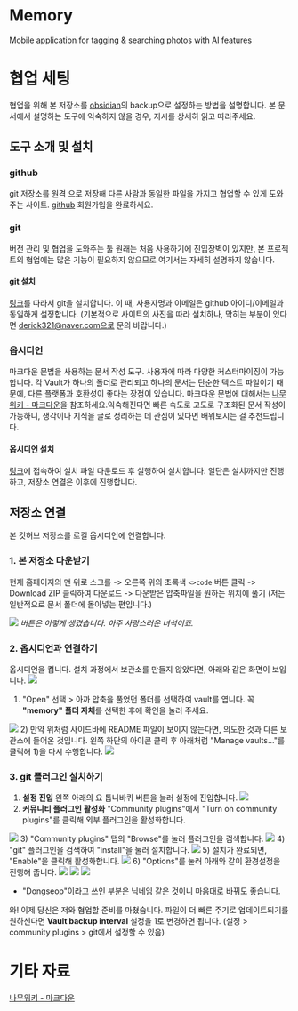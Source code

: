 # Memory
Mobile application for tagging & searching photos with AI features
# 협업 세팅
협업을 위해 본 저장소를 [obsidian](https://obsidian.md/)의 backup으로 설정하는 방법을 설명합니다.
본 문서에서 설명하는 도구에 익숙하지 않을 경우, 지시를 상세히 읽고 따라주세요.
## 도구 소개 및 설치
### github
git 저장소를 원격 으로 저장해 다른 사람과 동일한 파일을 가지고 협업할 수 있게 도와주는 사이트.
[github](https://github.com/) 회원가입을 완료하세요.
### git
버전 관리 및 협업을 도와주는 툴
원래는 처음 사용하기에 진입장벽이 있지만, 본 프로젝트의 협업에는 많은 기능이 필요하지 않으므로 여기서는 자세히 설명하지 않습니다.
#### git 설치
[링크](https://taewow.tistory.com/13)를 따라서 git을 설치합니다.
이 때, 사용자명과 이메일은 github 아이디/이메일과 동일하게 설정합니다.
(기본적으로 사이트의 사진을 따라 설치하나, 막히는 부분이 있다면 derick321@naver.com으로 문의 바랍니다.)
### 옵시디언
마크다운 문법을 사용하는 문서 작성 도구. 사용자에 따라 다양한 커스터마이징이 가능합니다.
각 Vault가 하나의 폴더로 관리되고 하나의 문서는 단순한 텍스트 파일이기 때문에, 다른 플랫폼과 호환성이 좋다는 장점이 있습니다.
마크다운 문법에 대해서는 [나무위키 - 마크다운](https://namu.wiki/w/%EB%A7%88%ED%81%AC%EB%8B%A4%EC%9A%B4)을 참조하세요.익숙해진다면 빠른 속도로 고도로 구조화된 문서 작성이 가능하니, 생각이나 지식을 글로 정리하는 데 관심이 있다면 배워보시는 걸 추천드립니다.
#### 옵시디언 설치
[링크](https://thinking-lab.tistory.com/513)에 접속하여 설치 파일 다운로드 후 실행하여 설치합니다. 일단은 설치까지만 진행하고, 저장소 연결은 이후에 진행합니다.
## 저장소 연결
본 깃허브 저장소를 로컬 옵시디언에 연결합니다.
### 1. 본 저장소 다운받기
현재 홈페이지의 맨 위로 스크롤 -> 오른쪽 위의 초록색 `<>code` 버튼 클릭 -> Download ZIP 클릭하여 다운로드 -> 다운받은 압축파일을 원하는 위치에 풀기 (저는 일반적으로 문서 폴더에 몰아넣는 편입니다.)

<img src="https://github.com/user-attachments/assets/b72c78cf-de77-47cd-b73f-b95507586aa4"> *버튼은 이렇게 생겼습니다. 아주 사랑스러운 녀석이죠.*
### 2. 옵시디언과 연결하기
옵시디언을 켭니다. 설치 과정에서 보관소를 만들지 않았다면, 아래와 같은 화면이 보입니다.
<img src="https://github.com/user-attachments/assets/d9f08985-29d6-45f2-bd5b-c92c16d27ec7">
1) "Open" 선택 > 아까 압축을 풀었던 폴더를 선택하여 vault를 엽니다. 꼭 **"memory" 폴더 자체**를 선택한 후에 확인을 눌러 주세요.
<img src="https://github.com/user-attachments/assets/990ec321-8613-425d-a758-cfa080c12b85">
2) 만약 위처럼 사이드바에 README 파일이 보이지 않는다면, 의도한 것과 다른 보관소에 들어온 것입니다. 왼쪽 하단의 아이콘 클릭 후 아래처럼 "Manage vaults..."를 클릭해 1)을 다시 수행합니다.

<img src="https://github.com/user-attachments/assets/f4a69615-7d42-4739-ab8b-fb5b6904d01f">

### 3. git 플러그인 설치하기
1) **설정 진입**
	왼쪽 아래의 요 톱니바퀴 버튼을 눌러 설정에 진입합니다.
	<img src="https://github.com/user-attachments/assets/79cc638d-64ff-4677-bbc9-87d0dbac21c7">
2) **커뮤니티 플러그인 활성화**
	"Community plugins"에서 "Turn on community plugins"를 클릭해 외부 플러그인을 활성화합니다.
<img src="https://github.com/user-attachments/assets/c70fd80e-d2c6-41cf-85b3-f16950ca8ab8">
3) "Community plugins" 탭의 "Browse"를 눌러 플러그인을 검색합니다.
<img src="https://github.com/user-attachments/assets/b822a5e3-97da-4e72-a8ea-a3a8cea26274">
4) "git" 플러그인을 검색하여 "install"을 눌러 설치합니다.
<img src="https://github.com/user-attachments/assets/4ef1c3d8-df3a-4f6f-846e-cb23fd6bb2d5">
5) 설치가 완료되면, "Enable"을 클릭해 활성화합니다.
<img src="https://github.com/user-attachments/assets/e5a09a8d-07a9-4543-8cd6-7c68d3c95ccc">
6) "Options"를 눌러 아래와 같이 환경설정을 진행해 줍니다.
<img src="https://github.com/user-attachments/assets/e5a09a8d-07a9-4543-8cd6-7c68d3c95ccc">
<img src="https://github.com/user-attachments/assets/79874eed-69a0-4a94-a9cc-73d7ef6d9813">
<img src="https://github.com/user-attachments/assets/9fdc575a-0cdf-406f-95bc-f0f67cf19f7f">

- "Dongseop"이라고 쓰인 부분은 닉네임 같은 것이니 마음대로 바꿔도 좋습니다.

와! 이제 당신은 저와 협업할 준비를 마쳤습니다. 파일이 더 빠른 주기로 업데이트되기를 원하신다면 **Vault backup interval** 설정을 1로 변경하면 됩니다. (설정 > community plugins > git에서 설정할 수 있음)
# 기타 자료
[나무위키 - 마크다운](https://namu.wiki/w/%EB%A7%88%ED%81%AC%EB%8B%A4%EC%9A%B4)
